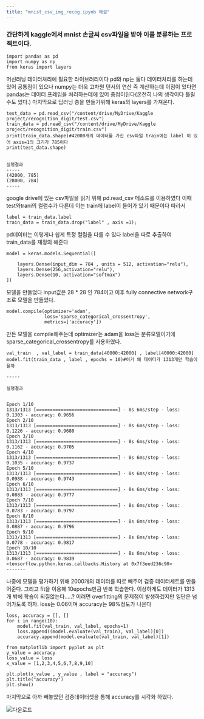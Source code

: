```yaml
---
title: "mnist_csv_img_recog.ipynb 해설"
---
```


### 간단하게 kaggle에서 mnist 손글씨 csv파일을 받아 이를 분류하는 프로젝트이다.

```
import pandas as pd
import numpy as np
from keras import layers
```

머신러닝 데이터처리에 필요한 라이브러리이다 pd와 np는 둘다 데이터처리를 하는데 있어 공통점이 있으나 numpy는 더욱 고차원 텐서의 연산 즉 계산하는데 이점이 있다면
pandas는 데이터 프레임을 처리하는데에 있어 중점이된다(온전히 나의 생각이다 틀릴 수도 있다.) 마지막으로 딥러닝 층을 만들기위해 keras의 layers를 가져온다.

```
test_data = pd.read_csv("/content/drive/MyDrive/Kaggle project/recognition_digit/test.csv")
train_data = pd.read_csv("/content/drive/MyDrive/Kaggle project/recognition_digit/train.csv")
print(train_data.shape)#42000개의 데이터를 가진 csv파일 train에는 label 이 있어 axis=1의 크기가 785이다
print(test_data.shape)


실행결과
-----
(42000, 785)
(28000, 784)
-----
```
google drive에 있는 csv파일을 읽기 위해 pd.read_csv 메소드를 이용하였다 이때 test와trani의 컬럼수가 다른데 이는 train에 label이 들어가 있기 때문이다 따라서

```
label = train_data.label
train_data = train_data.drop("label" , axis =1);
```
pd데이터는 이렇게나 쉽게 특정 컬럼을 다룰 수 있다 label을 따로 추출하여 train_data를 재정의 해준다

```
model = keras.models.Sequential([
    
    layers.Dense(input_dim = 784 , units = 512, activation="relu"),
    layers.Dense(256,activation="relu"),
    layers.Dense(10, activation="softmax")
])
```
모델을 만들었다 input값은 28 * 28 인 784이고 이후 fully connective network구조로 모델을 만들었다.

```
model.compile(optimizer='adam',
              loss='sparse_categorical_crossentropy',
              metrics=['accuracy'])
```
만든 모델을 compile해주는데 optimizer는 adam을 loss는 분류모델이기에 sparse_categorical_crossentropy를 사용하였다.

```
val_train  , val_label = train_data[40000:42000] , label[40000:42000]
model.fit(train_data , label , epochs = 10)#이거 왜 데이터가 1313개만 학습이 될까

-----

실행결과


Epoch 1/10
1313/1313 [==============================] - 8s 6ms/step - loss: 0.1303 - accuracy: 0.9656
Epoch 2/10
1313/1313 [==============================] - 8s 6ms/step - loss: 0.1226 - accuracy: 0.9680
Epoch 3/10
1313/1313 [==============================] - 8s 6ms/step - loss: 0.1162 - accuracy: 0.9705
Epoch 4/10
1313/1313 [==============================] - 8s 6ms/step - loss: 0.1035 - accuracy: 0.9737
Epoch 5/10
1313/1313 [==============================] - 8s 6ms/step - loss: 0.0988 - accuracy: 0.9743
Epoch 6/10
1313/1313 [==============================] - 8s 6ms/step - loss: 0.0883 - accuracy: 0.9777
Epoch 7/10
1313/1313 [==============================] - 8s 6ms/step - loss: 0.0783 - accuracy: 0.9797
Epoch 8/10
1313/1313 [==============================] - 8s 6ms/step - loss: 0.0887 - accuracy: 0.9796
Epoch 9/10
1313/1313 [==============================] - 8s 6ms/step - loss: 0.0778 - accuracy: 0.9817
Epoch 10/10
1313/1313 [==============================] - 8s 6ms/step - loss: 0.0687 - accuracy: 0.9839
<tensorflow.python.keras.callbacks.History at 0x7f3eed236c90>
-------
```
나중에 모델을 평가하기 위해 2000개의 데이터를 따로 빼주어 검증 데이터세트를 만들어준다. 그리고 fit을 이용해
10epochs만큼 반복 학습한다. 이상하게도 데이터가 1313개 밖에 학습이 되질않는다.....? 
이러면 overfitting의 문제점이 발생하겠지만 일단은 넘어가도록 하자. loss는 0.06이며 accuracy는 98%정도가 나온다 

```
loss, accuracy = [], []
for i in range(10):
    model.fit(val_train, val_label, epochs=1)
    loss.append((model.evaluate(val_train), val_label)[0])
    accuracy.append(model.evaluate(val_train, val_label)[1])
    
from matplotlib import pyplot as plt
y_value = accuracy
loss_value = loss
x_value = [1,2,3,4,5,6,7,8,9,10]

plt.plot(x_value , y_value , label = "accuracy")
plt.title("accuracy")
plt.show()
```
마지막으로 아까 빼놓았던 검증데이터셋을 통해 accuracy를 시각화 하였다.


![다운로드](https://user-images.githubusercontent.com/65720894/110230848-26840280-7f57-11eb-8506-68268177c8db.png)








